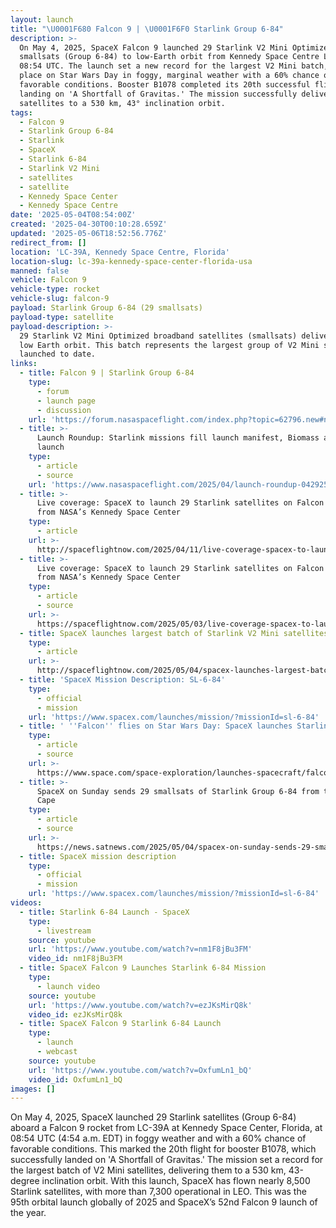 ```yaml
---
layout: launch
title: "\U0001F680 Falcon 9 | \U0001F6F0 Starlink Group 6-84"
description: >-
  On May 4, 2025, SpaceX Falcon 9 launched 29 Starlink V2 Mini Optimized
  smallsats (Group 6-84) to low-Earth orbit from Kennedy Space Centre LC-39A at
  08:54 UTC. The launch set a new record for the largest V2 Mini batch, taking
  place on Star Wars Day in foggy, marginal weather with a 60% chance of
  favorable conditions. Booster B1078 completed its 20th successful flight,
  landing on 'A Shortfall of Gravitas.' The mission successfully delivered the
  satellites to a 530 km, 43° inclination orbit.
tags:
  - Falcon 9
  - Starlink Group 6-84
  - Starlink
  - SpaceX
  - Starlink 6-84
  - Starlink V2 Mini
  - satellites
  - satellite
  - Kennedy Space Center
  - Kennedy Space Centre
date: '2025-05-04T08:54:00Z'
created: '2025-04-30T00:10:28.659Z'
updated: '2025-05-06T18:52:56.776Z'
redirect_from: []
location: 'LC-39A, Kennedy Space Centre, Florida'
location-slug: lc-39a-kennedy-space-center-florida-usa
manned: false
vehicle: Falcon 9
vehicle-type: rocket
vehicle-slug: falcon-9
payload: Starlink Group 6-84 (29 smallsats)
payload-type: satellite
payload-description: >-
  29 Starlink V2 Mini Optimized broadband satellites (smallsats) delivered to
  low Earth orbit. This batch represents the largest group of V2 Mini satellites
  launched to date.
links:
  - title: Falcon 9 | Starlink Group 6-84
    type:
      - forum
      - launch page
      - discussion
    url: 'https://forum.nasaspaceflight.com/index.php?topic=62796.new#new'
  - title: >-
      Launch Roundup: Starlink missions fill launch manifest, Biomass and Alpha
      launch
    type:
      - article
      - source
    url: 'https://www.nasaspaceflight.com/2025/04/launch-roundup-042925/'
  - title: >-
      Live coverage: SpaceX to launch 29 Starlink satellites on Falcon 9 rocket
      from NASA’s Kennedy Space Center
    type:
      - article
    url: >-
      http://spaceflightnow.com/2025/04/11/live-coverage-spacex-to-launch-29-starlink-satellites-on-falcon-9-rocket-from-nasas-kennedy-space-center/
  - title: >-
      Live coverage: SpaceX to launch 29 Starlink satellites on Falcon 9 rocket
      from NASA’s Kennedy Space Center
    type:
      - article
      - source
    url: >-
      https://spaceflightnow.com/2025/05/03/live-coverage-spacex-to-launch-29-starlink-satellites-on-falcon-9-rocket-from-nasas-kennedy-space-cente/
  - title: SpaceX launches largest batch of Starlink V2 Mini satellites to date
    type:
      - article
    url: >-
      http://spaceflightnow.com/2025/05/04/spacex-launches-largest-batch-of-starlink-v2-mini-satellites-to-date/
  - title: 'SpaceX Mission Description: SL-6-84'
    type:
      - official
      - mission
    url: 'https://www.spacex.com/launches/mission/?missionId=sl-6-84'
  - title: ' ''Falcon'' flies on Star Wars Day: SpaceX launches Starlink satellites from Florida (photos) '
    type:
      - article
      - source
    url: >-
      https://www.space.com/space-exploration/launches-spacecraft/falcon-flies-on-star-wars-day-spacex-launches-starlink-satellites-from-florida-photos
  - title: >-
      SpaceX on Sunday sends 29 smallsats of Starlink Group 6-84 from the foggy
      Cape
    type:
      - article
      - source
    url: >-
      https://news.satnews.com/2025/05/04/spacex-on-sunday-sends-29-smallsats-of-starlink-group-6-84-from-the-foggy-cape/
  - title: SpaceX mission description
    type:
      - official
      - mission
    url: 'https://www.spacex.com/launches/mission/?missionId=sl-6-84'
videos:
  - title: Starlink 6-84 Launch - SpaceX
    type:
      - livestream
    source: youtube
    url: 'https://www.youtube.com/watch?v=nm1F8jBu3FM'
    video_id: nm1F8jBu3FM
  - title: SpaceX Falcon 9 Launches Starlink 6-84 Mission
    type:
      - launch video
    source: youtube
    url: 'https://www.youtube.com/watch?v=ezJKsMirQ8k'
    video_id: ezJKsMirQ8k
  - title: SpaceX Falcon 9 Starlink 6-84 Launch
    type:
      - launch
      - webcast
    source: youtube
    url: 'https://www.youtube.com/watch?v=OxfumLn1_bQ'
    video_id: OxfumLn1_bQ
images: []
---
```

On May 4, 2025, SpaceX launched 29 Starlink satellites (Group 6-84) aboard a Falcon 9 rocket from LC-39A at Kennedy Space Center, Florida, at 08:54 UTC (4:54 a.m. EDT) in foggy weather and with a 60% chance of favorable conditions. This marked the 20th flight for booster B1078, which successfully landed on 'A Shortfall of Gravitas.' The mission set a record for the largest batch of V2 Mini satellites, delivering them to a 530 km, 43-degree inclination orbit. With this launch, SpaceX has flown nearly 8,500 Starlink satellites, with more than 7,300 operational in LEO. This was the 95th orbital launch globally of 2025 and SpaceX’s 52nd Falcon 9 launch of the year.
